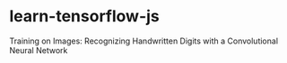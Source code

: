 # learn-tensorflow-js
Training on Images: Recognizing Handwritten Digits with a Convolutional Neural Network
